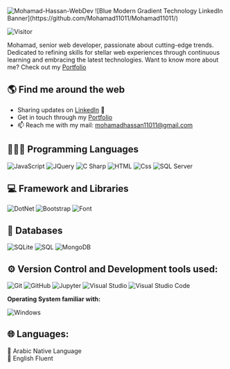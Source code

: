 <img src="https://github.com/Mohamad11011/Mohamad11011/assets/107344706/fda929f7-4864-4dd8-8357-c27fde522e6e"  alt="Mohamad-Hassan-WebDev">
![Blue Modern Gradient Technology LinkedIn Banner](https://github.com/Mohamad11011/Mohamad11011/)


![Visitor](https://visitor-badge.laobi.icu/badge?page_id=Mohamad11011)

<p>
Mohamad, senior web developer, passionate about cutting-edge trends. Dedicated to refining skills for stellar web experiences through continuous learning and embracing the latest technologies.
Want to know more about me? Check out my <a href="https://mohamadhassan.com"> Portfolio</a> 
</p>

## 🌎 Find me around the web 
- Sharing updates on <a href="https://www.linkedin.com/in/moh11011/">LinkedIn</a> 💼
- Get in touch through my <a href="https://mohamadhassan.com"/> Portfolio</a> 
- 📫 Reach me with my mail: mohamadhassan11011@gmail.com




## 👨🏻‍💻 Programming Languages
<p>
  <img alt="JavaScript" src="https://img.shields.io/badge/JavaScript-F7DF1E?logo=javascript&logoColor=white&style=flat" />
  <img alt="JQuery" src="https://img.shields.io/badge/jQuery-0769AD?style=for-the-badge&logo=jquery&logoColor=white&style=flat" />
  <img alt="C Sharp" src="https://img.shields.io/badge/C%23-239120?logo=c-sharp&logoColor=white&style=flat" />
  <img alt="HTML" src="https://img.shields.io/badge/HTML-E34F26?logo=html5&logoColor=white&style=flat" />
  <img alt="Css" src="https://img.shields.io/badge/CSS-1572B6?logo=css3&logoColor=white&style=flat" />
  <img alt="SQL Server" src="https://img.shields.io/badge/SQL Server-CC2927?logo=microsoft+sql+server&logoColor=white&style=flat" />
</p>

## 💻 Framework and Libraries
<p>
  <img alt="DotNet" src="https://img.shields.io/badge/.NET-512BD4?style=for-the-badge&logo=dotnet&logoColor=white&style=flat" />
  <img alt="Bootstrap" src="https://img.shields.io/badge/Bootstrap-7952B3?&logo=bootstrap&logoColor=white&style=flat"/>
  <img alt="Font" src="https://img.shields.io/badge/Font_Awesome-339AF0?style=for-the-badge&logo=fontawesome&logoColor=white&style=flat"/>

</p>

## 💾 Databases
<p>
   <img alt="SQLite" src="https://img.shields.io/badge/SQLite-07405E?style=for-the-badge&logo=sqlite&logoColor=white&style=flat" />
   <img alt="SQL" src="https://img.shields.io/badge/MySQL-005C84?style=for-the-badge&logo=mysql&logoColor=white&style=flat" />
   <img alt="MongoDB" src="https://img.shields.io/badge/MongoDb-005C84?style=for-the-badge&logo=MongoDb&logoColor=white&style=flat" />
  
</p>


## ⚙️ Version Control and Development tools used:
<p>
  <img alt="Git" src="https://img.shields.io/badge/Git-F05032?logo=git&logoColor=white&style=flat" />
  <img alt="GitHub" src="https://img.shields.io/badge/GitHub-181717?logo=github&logoColor=white&style=flat" />
  <img alt="Jupyter" src="https://img.shields.io/badge/Jupyter-F37626?style=for-the-badge&logo=jupyter&logoColor=white&style=flat" />
  <img alt="Visual Studio" src="https://img.shields.io/badge/Visual Studio-5C2D91?logo=visual+studio&logoColor=white&style=flat" />
  <img alt="Visual Studio Code" src="https://img.shields.io/badge/Visual Studio Code-007ACC?logo=visual+studio+code&logoColor=white&style=flat" />
</p>

**Operating System familiar with:**
<p>
  <img alt="Windows" src="https://img.shields.io/badge/Windows-0078D6?logo=windows&logoColor=white&style=flat" />
</p>

## 🌐 Languages:
<p>
  🚩 Arabic Native Language
  <br/>
  🚩 English Fluent
</p>

<!---
Mohamad11011/Mohamad11011 is a ✨ special ✨ repository because its `README.md` (this file) appears on your GitHub profile.
You can click the Preview link to take a look at your changes.
--->
